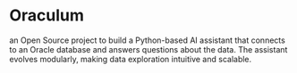 # Oraculum
an Open Source project to build a Python-based AI assistant that connects to an Oracle database and answers questions about the data. The assistant evolves modularly, making data exploration intuitive and scalable.
